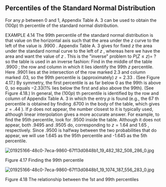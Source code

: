 ## Percentiles of the Standard Normal Distribution

For any $p$ between 0 and 1, Appendix Table A. 3 can be used to obtain the $\left( {100p}\right)$ th percentile of the standard normal distribution.

EXAMPLE 4.14 The 99th percentile of the standard normal distribution is that value on the horizontal axis such that the area under the $z$ curve to the left of the value is .9900 . Appendix Table A. 3 gives for fixed $z$ the area under the standard normal curve to the left of $z$ , whereas here we have the area and want the value of $z$ . This is the "inverse" problem to $P\left( {Z \leq z}\right) =$ ? so the table is used in an inverse fashion: Find in the middle of the table .9900 ; the row and column in which it lies identify the 99th $z$ percentile. Here .9901 lies at the intersection of the row marked 2.3 and column marked .03, so the 99th percentile is (approximately) $z = {2.33}$ . (See Figure 4.17.) By symmetry, the first percentile is as far below 0 as the 99th is above 0, so equals $- {2.33}(1\%$ lies below the first and also above the 99th). (See Figure 4.18.) In general, the $\left( {100p}\right)$ th percentile is identified by the row and column of Appendix Table A. 3 in which the entry $p$ is found (e.g., the 67 th percentile is obtained by finding .6700 in the body of the table, which gives $z = {.44}$ ). If $p$ does not appear, the number closest to it is typically used, although linear interpolation gives a more accurate answer. For example, to find the 95th percentile, look for .9500 inside the table. Although it does not appear, both .9495 and .9505 do, corresponding to $z = {1.64}$ and 1.65 , respectively. Since .9500 is halfway between the two probabilities that do appear, we will use 1.645 as the 95th percentile and -1.645 as the 5th percentile.

![01925166-48c0-7eca-9860-67f13d0848b1_19_482_182_508_286_0.jpg](images/01925166-48c0-7eca-9860-67f13d0848b1_19_482_182_508_286_0.jpg)

Figure 4.17 Finding the 99th percentile

![01925166-48c0-7eca-9860-67f13d0848b1_19_1074_187_556_283_0.jpg](images/01925166-48c0-7eca-9860-67f13d0848b1_19_1074_187_556_283_0.jpg)

Figure 4.18 The relationship between the 1st and 99th percentiles